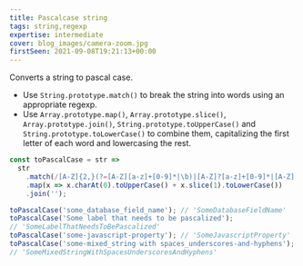 ```yaml
---
title: Pascalcase string
tags: string,regexp
expertise: intermediate
cover: blog_images/camera-zoom.jpg
firstSeen: 2021-09-08T19:21:13+00:00
---
```


Converts a string to pascal case.

- Use `String.prototype.match()` to break the string into words using an appropriate regexp.
- Use `Array.prototype.map()`, `Array.prototype.slice()`, `Array.prototype.join()`, `String.prototype.toUpperCase()` and `String.prototype.toLowerCase()` to combine them, capitalizing the first letter of each word and lowercasing the rest.

```js
const toPascalCase = str =>
  str
    .match(/[A-Z]{2,}(?=[A-Z][a-z]+[0-9]*|\b)|[A-Z]?[a-z]+[0-9]*|[A-Z]|[0-9]+/g)
    .map(x => x.charAt(0).toUpperCase() + x.slice(1).toLowerCase())
    .join('');
```

```js
toPascalCase('some_database_field_name'); // 'SomeDatabaseFieldName'
toPascalCase('Some label that needs to be pascalized');
// 'SomeLabelThatNeedsToBePascalized'
toPascalCase('some-javascript-property'); // 'SomeJavascriptProperty'
toPascalCase('some-mixed_string with spaces_underscores-and-hyphens');
// 'SomeMixedStringWithSpacesUnderscoresAndHyphens'